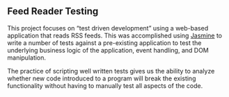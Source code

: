 ## Feed Reader Testing 
This project focuses on “test driven development” using a web-based application that reads RSS feeds. This was
accomplished using [Jasmine](http://jasmine.github.io/) to write a number of tests against a pre-existing
application to test the underlying business logic of the application, event handling, and DOM
manipulation.

The practice of scripting well written tests gives us the ability to analyze whether new code introduced to a
program will break the existing functionality without having to manually test all aspects of the code.
